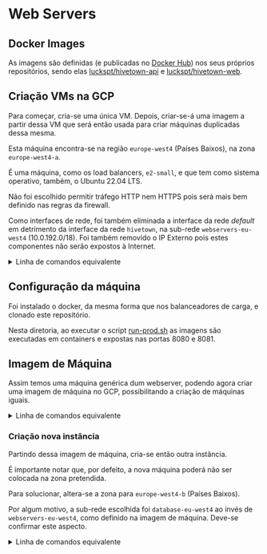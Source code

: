 # Web Servers

## Docker Images
As imagens são definidas (e publicadas no [Docker Hub](https://hub.docker.com)) nos seus próprios repositórios, sendo elas [luckspt/hivetown-api](https://hub.docker.com/r/luckspt/hivetown-api) e [luckspt/hivetown-web](https://hub.docker.com/r/luckspt/hivetown-web).

## Criação VMs na GCP

Para começar, cria-se uma única VM. Depois, criar-se-á uma imagem a partir dessa VM que será então usada para criar máquinas duplicadas dessa mesma.

Esta máquina encontra-se na região `europe-west4` (Países Baixos), na zona `europe-west4-a`.

É uma máquina, como os load balancers, `e2-small`, e que tem como sistema operativo, também, o Ubuntu 22.04 LTS.

Não foi escolhido permitir tráfego HTTP nem HTTPS pois será mais bem definido nas regras da firewall.

Como interfaces de rede, foi também eliminada a interface da rede *default* em detrimento da interface da rede `hivetown`, na sub-rede `webservers-eu-west4` (10.0.192.0/18). Foi também removido o IP Externo pois estes componentes não serão expostos à Internet.
<details>
<summary>Linha de comandos equivalente</summary>

```bash
gcloud compute instances create webserver-1 \
    --project=hivetown \
    --zone=europe-west4-a \
    --machine-type=e2-small \
    --network-interface=network-tier=PREMIUM,subnet=default \
    --maintenance-policy=MIGRATE \
    --provisioning-model=STANDARD \
    --service-account=433774389779-compute@developer.gserviceaccount.com \
    --scopes=https://www.googleapis.com/auth/devstorage.read_only,https://www.googleapis.com/auth/logging.write,https://www.googleapis.com/auth/monitoring.write,https://www.googleapis.com/auth/servicecontrol,https://www.googleapis.com/auth/service.management.readonly,https://www.googleapis.com/auth/trace.append \
    --tags=http-server,https-server \
    --create-disk=auto-delete=yes,boot=yes,device-name=webserver-1,image=projects/debian-cloud/global/images/debian-11-bullseye-v20230411,mode=rw,size=10,type=projects/hivetown/zones/us-central1-a/diskTypes/pd-balanced \
    --no-shielded-secure-boot \
    --shielded-vtpm \
    --shielded-integrity-monitoring \
    --labels=ec-src=vm_add-gcloud \
    --reservation-affinity=any
```
</details>

## Configuração da máquina
Foi instalado o docker, da mesma forma que nos balanceadores de carga, e clonado este repositório.

Nesta diretoria, ao executar o script [run-prod.sh](run-prod.sh) as imagens são executadas em containers e expostas nas portas 8080 e 8081.

## Imagem de Máquina
Assim temos uma máquina genérica dum webserver, podendo agora criar uma imagem de máquina no GCP, possibilitando a criação de máquinas iguais.

<details>
<summary>Linha de comandos equivalente</summary>

```bash
gcloud beta compute machine-images create webserver --project=hivetown --description=Hivetown\ Webserver --source-instance=webserver-1 --source-instance-zone=europe-west4-a --storage-location=eu
```
</details>

### Criação nova instância
Partindo dessa imagem de máquina, cria-se então outra instância.

É importante notar que, por defeito, a nova máquina poderá não ser colocada na zona pretendida.

Para solucionar, altera-se a zona para `europe-west4-b` (Países Baixos).

Por algum motivo, a sub-rede escolhida foi `database-eu-west4` ao invés de `webservers-eu-west4`, como definido na imagem de máquina.
Deve-se confirmar este aspecto.

<details>
<summary>Linha de comandos equivalente</summary>

```bash
gcloud compute instances create webserver-2 \
    --project=hivetown \
    --zone=europe-west4-b \
    --machine-type=e2-small \
    --network-interface=subnet=webservers-eu-west4,no-address \
    --maintenance-policy=MIGRATE \
    --provisioning-model=STANDARD \
    --service-account=433774389779-compute@developer.gserviceaccount.com \
    --scopes=https://www.googleapis.com/auth/devstorage.read_only,https://www.googleapis.com/auth/logging.write,https://www.googleapis.com/auth/monitoring.write,https://www.googleapis.com/auth/servicecontrol,https://www.googleapis.com/auth/service.management.readonly,https://www.googleapis.com/auth/trace.append \
    --min-cpu-platform=Automatic \
    --tags=ssh \
    --no-shielded-secure-boot \
    --shielded-vtpm \
    --shielded-integrity-monitoring \
    --labels=ec-src=vm_add-gcloud \
    --reservation-affinity=any \
    --source-machine-image=webserver
```
</details>